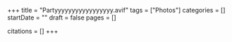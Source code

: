 +++
title = "Partyyyyyyyyyyyyyyyyy.avif"
tags = ["Photos"]
categories = []
startDate = ""
draft = false
pages = []

citations = []
+++
